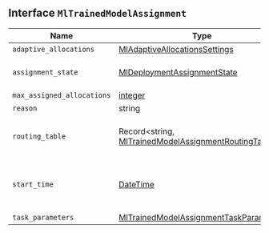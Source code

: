 ## Interface `MlTrainedModelAssignment`

| Name | Type | Description |
| - | - | - |
| `adaptive_allocations` | [MlAdaptiveAllocationsSettings](./MlAdaptiveAllocationsSettings.md) | null | &nbsp; |
| `assignment_state` | [MlDeploymentAssignmentState](./MlDeploymentAssignmentState.md) | The overall assignment state. |
| `max_assigned_allocations` | [integer](./integer.md) | &nbsp; |
| `reason` | string | &nbsp; |
| `routing_table` | Record<string, [MlTrainedModelAssignmentRoutingTable](./MlTrainedModelAssignmentRoutingTable.md)> | The allocation state for each node. |
| `start_time` | [DateTime](./DateTime.md) | The timestamp when the deployment started. |
| `task_parameters` | [MlTrainedModelAssignmentTaskParameters](./MlTrainedModelAssignmentTaskParameters.md) | &nbsp; |
